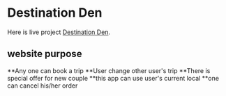 # Destination Den
Here is live project [Destination Den](https://destination-den.web.app/).

## website purpose
**Any one can book a trip
**User change other user's trip
**There is special offer for new couple
**this app can use user's current local
**one can cancel his/her order
